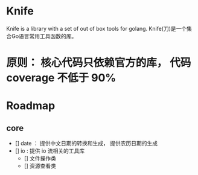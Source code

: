 # Knife
Knife is a library with a set of out of box tools for golang. Knife(刀)是一个集合Go语言常用工具函数的库。

# 原则： 核心代码只依赖官方的库， 代码 coverage 不低于 90%

# Roadmap

## core

- [] date ： 提供中文日期的转换和生成， 提供农历日期的生成
- [] io : 提供 io 流相关的工具库
    - [] 文件操作类
    - [] 资源查看类

